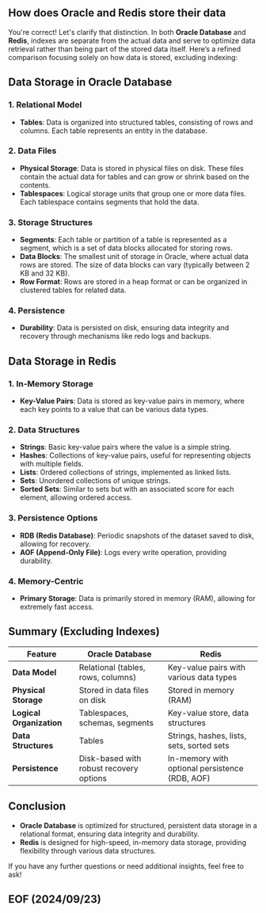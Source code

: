 ## How does Oracle and Redis store their data

You're correct! Let's clarify that distinction. In both **Oracle Database** and **Redis**, indexes are separate from the actual data and serve to optimize data retrieval rather than being part of the stored data itself. Here’s a refined comparison focusing solely on how data is stored, excluding indexing:

## Data Storage in Oracle Database

### 1. **Relational Model**
- **Tables**: Data is organized into structured tables, consisting of rows and columns. Each table represents an entity in the database.

### 2. **Data Files**
- **Physical Storage**: Data is stored in physical files on disk. These files contain the actual data for tables and can grow or shrink based on the contents.
- **Tablespaces**: Logical storage units that group one or more data files. Each tablespace contains segments that hold the data.

### 3. **Storage Structures**
- **Segments**: Each table or partition of a table is represented as a segment, which is a set of data blocks allocated for storing rows.
- **Data Blocks**: The smallest unit of storage in Oracle, where actual data rows are stored. The size of data blocks can vary (typically between 2 KB and 32 KB).
- **Row Format**: Rows are stored in a heap format or can be organized in clustered tables for related data.

### 4. **Persistence**
- **Durability**: Data is persisted on disk, ensuring data integrity and recovery through mechanisms like redo logs and backups.

## Data Storage in Redis

### 1. **In-Memory Storage**
- **Key-Value Pairs**: Data is stored as key-value pairs in memory, where each key points to a value that can be various data types.
  
### 2. **Data Structures**
- **Strings**: Basic key-value pairs where the value is a simple string.
- **Hashes**: Collections of key-value pairs, useful for representing objects with multiple fields.
- **Lists**: Ordered collections of strings, implemented as linked lists.
- **Sets**: Unordered collections of unique strings.
- **Sorted Sets**: Similar to sets but with an associated score for each element, allowing ordered access.

### 3. **Persistence Options**
- **RDB (Redis Database)**: Periodic snapshots of the dataset saved to disk, allowing for recovery.
- **AOF (Append-Only File)**: Logs every write operation, providing durability.

### 4. **Memory-Centric**
- **Primary Storage**: Data is primarily stored in memory (RAM), allowing for extremely fast access.

## Summary (Excluding Indexes)

| Feature                      | Oracle Database                                | Redis                                  |
|------------------------------|------------------------------------------------|----------------------------------------|
| **Data Model**               | Relational (tables, rows, columns)            | Key-value pairs with various data types|
| **Physical Storage**         | Stored in data files on disk                   | Stored in memory (RAM)                 |
| **Logical Organization**      | Tablespaces, schemas, segments                 | Key-value store, data structures       |
| **Data Structures**          | Tables                                         | Strings, hashes, lists, sets, sorted sets |
| **Persistence**              | Disk-based with robust recovery options        | In-memory with optional persistence (RDB, AOF) |

## Conclusion

- **Oracle Database** is optimized for structured, persistent data storage in a relational format, ensuring data integrity and durability.
- **Redis** is designed for high-speed, in-memory data storage, providing flexibility through various data structures.

If you have any further questions or need additional insights, feel free to ask!


## EOF (2024/09/23)